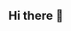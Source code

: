 ## Hi there 👋

<!--
**JulijaNiki/JulijaNiki** is a ✨ _special_ ✨ repository because its `README.md` (this file) appears on your GitHub profile.
codeing progressbar 10 stuff
Here are some ideas to get you started:

- 🔭 I’m currently working on ...
- 🌱 I’m currently learning ...
- 👯 I’m looking to collaborate on ...
- 🤔 I’m looking for help with ...
- 💬 Ask me about ...
- 📫 How to reach me: ...
- 😄 Pronouns: ...
- ⚡ Fun fact: ...
-->
